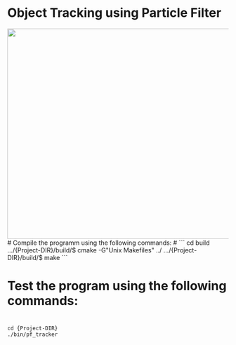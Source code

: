 # Object Tracking using Particle Filter

<img src="http://i.makeagif.com/media/12-25-2016/ttWakS.gif" height="480" width="720" align="middle">
# Compile the programm using the following commands:
#
```
cd build
.../{Project-DIR}/build/$ cmake -G"Unix Makefiles" ../
.../{Project-DIR}/build/$ make
```

# Test the program using the following commands:
#
```
cd {Project-DIR}
./bin/pf_tracker
```

